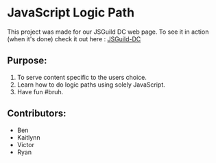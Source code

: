 <h1>JavaScript Logic Path</h1>
<p>This project was made for our JSGuild DC web page. To see it in action (when it's done) check it out here : <a href="http://jsguild-dc.github.io/">JSGuild-DC</a></p>

<h2>Purpose:</h2>
  <ol>
    <li>To serve content specific to the users choice.</li>
    <li>Learn how to do logic paths using solely JavaScript.</li>
    <li>Have fun #bruh.</li>
  </ol>

<h2>Contributors:</h2>
  <ul>
    <li>Ben</li>
    <li>Kaitlynn</li>
    <li>Victor</li>
    <li>Ryan</li>
  </ul>
